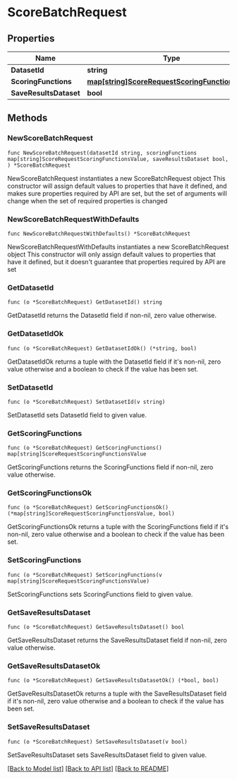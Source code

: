 # ScoreBatchRequest

## Properties

Name | Type | Description | Notes
------------ | ------------- | ------------- | -------------
**DatasetId** | **string** |  | 
**ScoringFunctions** | [**map[string]ScoreRequestScoringFunctionsValue**](ScoreRequestScoringFunctionsValue.md) |  | 
**SaveResultsDataset** | **bool** |  | 

## Methods

### NewScoreBatchRequest

`func NewScoreBatchRequest(datasetId string, scoringFunctions map[string]ScoreRequestScoringFunctionsValue, saveResultsDataset bool, ) *ScoreBatchRequest`

NewScoreBatchRequest instantiates a new ScoreBatchRequest object
This constructor will assign default values to properties that have it defined,
and makes sure properties required by API are set, but the set of arguments
will change when the set of required properties is changed

### NewScoreBatchRequestWithDefaults

`func NewScoreBatchRequestWithDefaults() *ScoreBatchRequest`

NewScoreBatchRequestWithDefaults instantiates a new ScoreBatchRequest object
This constructor will only assign default values to properties that have it defined,
but it doesn't guarantee that properties required by API are set

### GetDatasetId

`func (o *ScoreBatchRequest) GetDatasetId() string`

GetDatasetId returns the DatasetId field if non-nil, zero value otherwise.

### GetDatasetIdOk

`func (o *ScoreBatchRequest) GetDatasetIdOk() (*string, bool)`

GetDatasetIdOk returns a tuple with the DatasetId field if it's non-nil, zero value otherwise
and a boolean to check if the value has been set.

### SetDatasetId

`func (o *ScoreBatchRequest) SetDatasetId(v string)`

SetDatasetId sets DatasetId field to given value.


### GetScoringFunctions

`func (o *ScoreBatchRequest) GetScoringFunctions() map[string]ScoreRequestScoringFunctionsValue`

GetScoringFunctions returns the ScoringFunctions field if non-nil, zero value otherwise.

### GetScoringFunctionsOk

`func (o *ScoreBatchRequest) GetScoringFunctionsOk() (*map[string]ScoreRequestScoringFunctionsValue, bool)`

GetScoringFunctionsOk returns a tuple with the ScoringFunctions field if it's non-nil, zero value otherwise
and a boolean to check if the value has been set.

### SetScoringFunctions

`func (o *ScoreBatchRequest) SetScoringFunctions(v map[string]ScoreRequestScoringFunctionsValue)`

SetScoringFunctions sets ScoringFunctions field to given value.


### GetSaveResultsDataset

`func (o *ScoreBatchRequest) GetSaveResultsDataset() bool`

GetSaveResultsDataset returns the SaveResultsDataset field if non-nil, zero value otherwise.

### GetSaveResultsDatasetOk

`func (o *ScoreBatchRequest) GetSaveResultsDatasetOk() (*bool, bool)`

GetSaveResultsDatasetOk returns a tuple with the SaveResultsDataset field if it's non-nil, zero value otherwise
and a boolean to check if the value has been set.

### SetSaveResultsDataset

`func (o *ScoreBatchRequest) SetSaveResultsDataset(v bool)`

SetSaveResultsDataset sets SaveResultsDataset field to given value.



[[Back to Model list]](../README.md#documentation-for-models) [[Back to API list]](../README.md#documentation-for-api-endpoints) [[Back to README]](../README.md)


